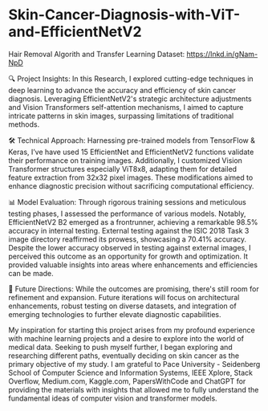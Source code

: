 # Skin-Cancer-Diagnosis-with-ViT-and-EfficientNetV2
Hair Removal Algorith and Transfer Learning
Dataset: https://lnkd.in/gNam-NpD

🔍 Project Insights: In this Research, I explored cutting-edge techniques in deep learning to advance the accuracy and efficiency of skin cancer diagnosis. Leveraging EfficientNetV2's strategic architecture adjustments and Vision Transformers self-attention mechanisms, I aimed to capture intricate patterns in skin images, surpassing limitations of traditional methods.

🛠️ Technical Approach: Harnessing pre-trained models from TensorFlow & Keras, I’ve have used 15 EfficientNet and EfficientNetV2 functions validate their performance on training images. Additionally, I customized Vision Transformer structures especially ViT8x8, adapting them for detailed feature extraction from 32x32 pixel images. These modifications aimed to enhance diagnostic precision without sacrificing computational efficiency.

📊 Model Evaluation: Through rigorous training sessions and meticulous testing phases, I assessed the performance of various models. Notably, EfficientNetV2 B2 emerged as a frontrunner, achieving a remarkable 98.5% accuracy in internal testing. External testing against the ISIC 2018 Task 3 image directory reaffirmed its prowess, showcasing a 70.41% accuracy. Despite the lower accuracy observed in testing against external images, I perceived this outcome as an opportunity for growth and optimization. It provided valuable insights into areas where enhancements and efficiencies can be made.

🌱 Future Directions: While the outcomes are promising, there's still room for refinement and expansion. Future iterations will focus on architectural enhancements, robust testing on diverse datasets, and integration of emerging technologies to further elevate diagnostic capabilities.

My inspiration for starting this project arises from my profound experience with machine learning projects and a desire to explore into the world of medical data. Seeking to push myself further, I began exploring and researching different paths, eventually deciding on skin cancer as the primary objective of my study. I am grateful to Pace University - Seidenberg School of Computer Science and Information Systems, IEEE Xplore, Stack Overflow, Medium.com, Kaggle.com, PapersWithCode and ChatGPT for providing the materials with insights that allowed me to fully understand the fundamental ideas of computer vision and transformer models.
